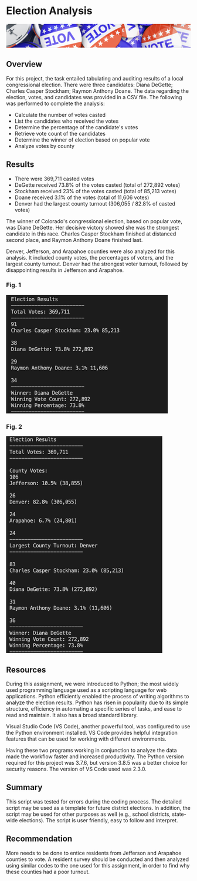 # Election Analysis
![mod3.png](Resources/mod3.png)

## Overview 

For this project, the task entailed tabulating and auditing results of a local congressional election. There were three candidates: Diana DeGette; Charles Casper Stockham; Raymon Anthony Doane. The data regarding the election, votes, and candidates was provided in a CSV file. The following was performed to complete the analysis:

- Calculate the number of votes casted
- List the candidates who received the votes
- Determine the percentage of the candidate's votes
- Retrieve vote count of the candidates
- Determine the winner of election based on popular vote
- Analyze votes by county

## Results

- There were 369,711 casted votes
- DeGette received 73.8% of the votes casted (total of 272,892 votes)
- Stockham received 23% of the votes casted (total of 85,213 votes)
- Doane received 3.1% of the votes (total of 11,606 votes)
- Denver had the largest county turnout (306,055 / 82.8% of casted votes)

The winner of Colorado's congressional election, based on popular vote, was Diane DeGette. Her decisive victory showed she was the strongest candidate in this race. Charles Casper Stockham finished at distanced second place, and Raymon Anthony Doane finished last.

Denver, Jefferson, and Arapahoe counties were also analyzed for this analysis. It included county votes, the percentages of voters, and the largest county turnout. Denver had the strongest voter turnout, followed by disappointing results in Jefferson and Arapahoe. 
 
### Fig. 1
![winner_results.PNG](Resources/winner_results.png)

### Fig. 2
 ![command_line_printed_results.PNG](Resources/command_line_printed_results.png)


## Resources

During this assignment, we were introduced to Python; the most widely used programming language used as a scripting language for web applications. Python efficiently enabled the process of writing algorithms to analyze the election results. Python has risen in popularity due to its simple structure, efficiency in automating a specific series of tasks, and ease to read and maintain. It also has a broad standard library. 

Visual Studio Code (VS Code), another powerful tool, was configured to use the Python environment installed. VS Code provides helpful integration features that can be used for working with different environments.

 Having these two programs working in conjunction to analyze the data made the workflow faster and increased productivity. The Python version required for this project was 3.7.6, but version 3.8.5 was a better choice for security reasons. The version of VS Code used was 2.3.0. 

## Summary

This script was tested for errors during the coding process. The detailed script may be used as a template for future district elections. In addition, the script may be used for other purposes as well (e.g., school districts, state-wide elections). The script is user friendly, easy to follow and interpret. 

## Recommendation

More needs to be done to entice residents from Jefferson and Arapahoe counties to vote. A resident survey should be conducted and then analyzed using similar codes to the one used for this assignment, in order to find why these counties had a poor turnout.



